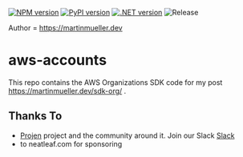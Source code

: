 [![NPM version](https://badge.fury.io/js/aws-accounts.svg)](https://badge.fury.io/js/aws-accounts)
[![PyPI version](https://badge.fury.io/py/aws-accounts.svg)](https://badge.fury.io/py/aws-accounts)
[![.NET version](https://img.shields.io/nuget/v/com.github.mmuller88.awsCdkBuildBadge.svg?style=flat-square)](https://www.nuget.org/packages/com.github.mmuller88.cdkProwler/)
![Release](https://github.com/mmuller88/aws-accounts/workflows/Release/badge.svg)

Author = <https://martinmueller.dev>

# aws-accounts

This repo contains the AWS Organizations SDK code for my post https://martinmueller.dev/sdk-org/ .

## Thanks To

- [Projen](https://github.com/projen/projen) project and the community around it. Join our Slack [Slack](https://cdk-dev.slack.com)
- to neatleaf.com for sponsoring
